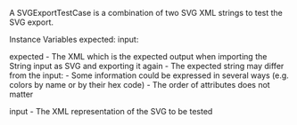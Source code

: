 A SVGExportTestCase is a combination of two SVG XML strings to test the SVG export.

Instance Variables
	expected:		<String>
	input:		<String>

expected
	- The XML which is the expected output when importing the String input as SVG and exporting it again
	- The expected string may differ from the input:
	    - Some information could be expressed in several ways (e.g. colors by name or by their hex code)
	    - The order of attributes does not matter

input
	- The XML representation of the SVG to be tested
